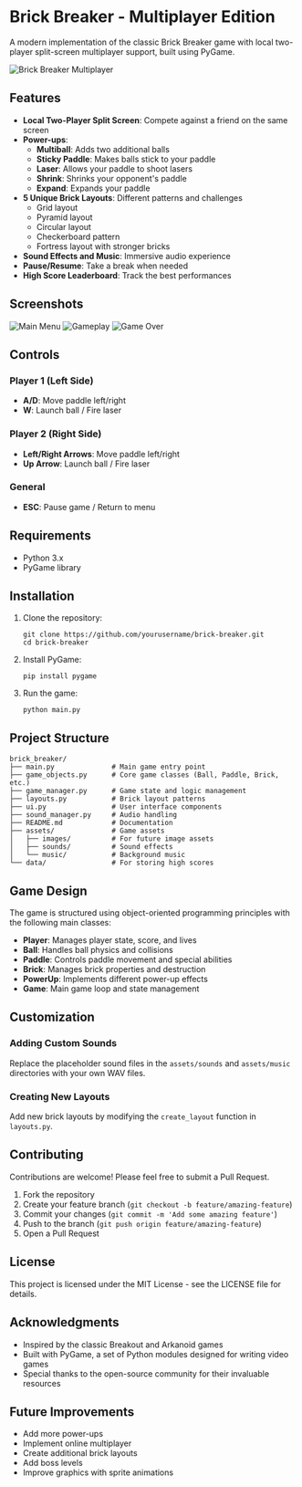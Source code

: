 # Brick Breaker - Multiplayer Edition

A modern implementation of the classic Brick Breaker game with local two-player split-screen multiplayer support, built using PyGame.

![Brick Breaker Multiplayer](https://github.com/saishk237/Brick-Breaker-Game/raw/main/screenshots/gamestart.png)

## Features

- **Local Two-Player Split Screen**: Compete against a friend on the same screen
- **Power-ups**:
  - **Multiball**: Adds two additional balls
  - **Sticky Paddle**: Makes balls stick to your paddle
  - **Laser**: Allows your paddle to shoot lasers
  - **Shrink**: Shrinks your opponent's paddle
  - **Expand**: Expands your paddle
- **5 Unique Brick Layouts**: Different patterns and challenges
  - Grid layout
  - Pyramid layout
  - Circular layout
  - Checkerboard pattern
  - Fortress layout with stronger bricks
- **Sound Effects and Music**: Immersive audio experience
- **Pause/Resume**: Take a break when needed
- **High Score Leaderboard**: Track the best performances

## Screenshots

![Main Menu](https://github.com/saishk237/Brick-Breaker-Game/raw/main/screenshots/menu.png)
![Gameplay](https://github.com/saishk237/Brick-Breaker-Game/raw/main/screenshots/gameplay.png)
![Game Over](https://github.com/saishk237/Brick-Breaker-Game/raw/main/screenshots/gameover.png)

## Controls

### Player 1 (Left Side)
- **A/D**: Move paddle left/right
- **W**: Launch ball / Fire laser

### Player 2 (Right Side)
- **Left/Right Arrows**: Move paddle left/right
- **Up Arrow**: Launch ball / Fire laser

### General
- **ESC**: Pause game / Return to menu

## Requirements

- Python 3.x
- PyGame library

## Installation

1. Clone the repository:
   ```
   git clone https://github.com/yourusername/brick-breaker.git
   cd brick-breaker
   ```

2. Install PyGame:
   ```
   pip install pygame
   ```

3. Run the game:
   ```
   python main.py
   ```

## Project Structure

```
brick_breaker/
├── main.py              # Main game entry point
├── game_objects.py      # Core game classes (Ball, Paddle, Brick, etc.)
├── game_manager.py      # Game state and logic management
├── layouts.py           # Brick layout patterns
├── ui.py                # User interface components
├── sound_manager.py     # Audio handling
├── README.md            # Documentation
├── assets/              # Game assets
│   ├── images/          # For future image assets
│   ├── sounds/          # Sound effects
│   └── music/           # Background music
└── data/                # For storing high scores
```

## Game Design

The game is structured using object-oriented programming principles with the following main classes:

- **Player**: Manages player state, score, and lives
- **Ball**: Handles ball physics and collisions
- **Paddle**: Controls paddle movement and special abilities
- **Brick**: Manages brick properties and destruction
- **PowerUp**: Implements different power-up effects
- **Game**: Main game loop and state management

## Customization

### Adding Custom Sounds
Replace the placeholder sound files in the `assets/sounds` and `assets/music` directories with your own WAV files.

### Creating New Layouts
Add new brick layouts by modifying the `create_layout` function in `layouts.py`.

## Contributing

Contributions are welcome! Please feel free to submit a Pull Request.

1. Fork the repository
2. Create your feature branch (`git checkout -b feature/amazing-feature`)
3. Commit your changes (`git commit -m 'Add some amazing feature'`)
4. Push to the branch (`git push origin feature/amazing-feature`)
5. Open a Pull Request

## License

This project is licensed under the MIT License - see the LICENSE file for details.

## Acknowledgments

- Inspired by the classic Breakout and Arkanoid games
- Built with PyGame, a set of Python modules designed for writing video games
- Special thanks to the open-source community for their invaluable resources

## Future Improvements

- Add more power-ups
- Implement online multiplayer
- Create additional brick layouts
- Add boss levels
- Improve graphics with sprite animations
